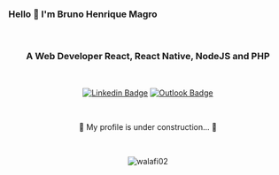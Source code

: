 ### Hello 👋 I'm Bruno Henrique Magro

<br>
<h3 align="center">A Web Developer React, React Native, NodeJS and PHP</h3>

<br>

<div align="center">
  
[![Linkedin Badge](https://img.shields.io/badge/-Bruno%20Magro-4978FF?style=flat-square&logo=Linkedin&logoColor=white&link=https://www.linkedin.com/in/brunohmagro/)](https://www.linkedin.com/in/brunohmagro/) 
[![Outlook Badge](https://img.shields.io/badge/-brunohmagro@hotmail.com-4978FF?style=flat-square&logo=microsoft-outlook&logoColor=white&link=mailto:brunohmagro@hotmail.com)](mailto:brunohmagro@hotmail.com)
</div>

<br>

<div align="center">
  <p align="center">🚧 My profile is under construction... 🚧</p>
</div>

<br>

<p align="center">
  <img src="https://github-readme-stats.vercel.app/api?username=brunohmagro&show_icons=true" alt="walafi02" />
</p>

